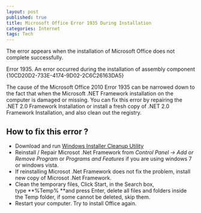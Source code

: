 ```yaml
---
layout: post
published: true
title: Microsoft Office Error 1935 During Installation
categories: Internet
tags: Tech
---
```

The error appears when the installation of Microsoft Office does not complete successfully.  
  
Error 1935. An error occurred during the installation of assembly component {10CD20D2-733E-4174-9D02-2C6C26163DA5}

The cause of the Microsoft Office 2010 Error 1935 can be narrowed down to the fact that when the Microsoft .NET Framework installation on the computer is damaged or missing. You can fix this error by repairing the .NET 2.0 Framework Installation or install a fresh copy of .NET 2.0 Framework Installation, and also clean out the registry.

## How to fix this error ?

*   Download and run [Windows Installer Cleanup Utility](http://download.microsoft.com/download/e/9/d/e9d80355-7ab4-45b8-80e8-983a48d5e1bd/msicuu2.exe)
*   Reinstall / Repair Microsot .Net Framework from _Control Panel -> Add or Remove Program_ or _Programs and Features_ if you are using windows 7 or windows vista.
*   If reinstalling Microsot .Net Framework does not fix the problem, install new copy of Microsot .Net Framework.
*   Clean the temporary files, Click Start, in the Search box, type **%Temp% **and press Enter, delete all files and folders inside the Temp folder, if some cannot be deleted, skip them.
*   Restart your computer. Try to install Office again.

